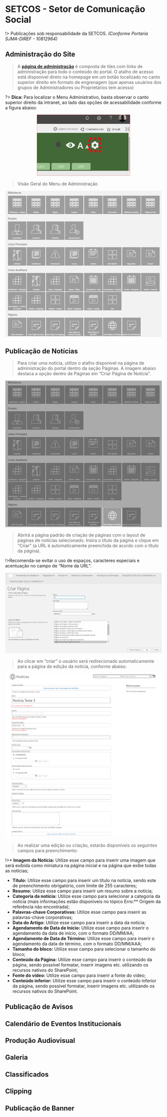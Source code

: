 # SETCOS - Setor de Comunicação Social
!> Publicações sob responsabilidade da SETCOS. *(Conforme Portaria SJMA-DIREF - 10812964)*

## Administração do Site
> A [**página de administração**](https://trf1jusbr.sharepoint.com/sites/intranet-sjma/SitePages/Admin.aspx) é composta de tiles com links de administração para todo o conteúdo do portal.
O atalho de acesso está disponível direto na homepage em um botão localizado no canto superior direito em formato de engrenagem (que apenas usuários dos grupos de Administradores ou Proprietários tem acesso)

?> **Dica:** Para localizar o Menu Administrativo, 
basta observar o canto superior direito da intranet,
ao lado das opções de acessabilidade conforme a figura abaixo:
<p align="center">
  <img  src="../_media/setcos-001-menu_administrativo.png">
</p>

>Visão Geral do Menu de Administração
<p align="center">
  <img  src="../_media/admin-site.png">
</p>

## Publicação de Notícias

>Para criar uma notícia, utilize o atalho disponível na página de administração do portal dentro da seção Páginas. A imagem abaixo destaca a opção dentro de Páginas em “Criar Página de Notícia”. 
<p align="center">
  <img  src="../_media/setcos-menu-noticias.png">
</p>

>Abrirá a página padrão de criação de páginas com o layout de páginas de notícias selecionado. Insira o título da página e clique em “Criar” (a URL é automaticamente preenchida de acordo com o título da página).

!>Recomenda-se evitar o uso de espaços, caracteres especiais e acentuação no campo de “Nome da URL”.
<p align="center">
  <img  src="../_media/setcos-criacao-noticia.png">
</p>

>Ao clicar em “criar” o usuário será redirecionado automaticamente para a página de edição da notícia, conforme abaixo:
<p align="center">
  <img  src="../_media/setcos-edicao-noticia.png">
</p>

>Ao realizar uma edição ou criação, estarão disponíveis os seguintes campos para preenchimento:


!>* **Imagem da Notícia:** Utilize esse campo para inserir uma imagem que será exibida como miniatura na página inicial e na página que exibe todas as notícias;
* **Título:** Utilize esse campo para inserir um título na notícia, sendo este de preenchimento obrigatório, com limite de 255 caracteres;
* **Resumo:** Utilize esse campo para inserir um resumo sobre a notícia;
* **Categoria da notícia:** Utilize esse campo para selecionar a categoria da notícia (mais informações estão disponíveis no tópico Erro:** Origem da referência não encontrada);
* **Palavras-chave Corporativas:** Utilize esse campo para inserir as palavras-chave corporativas;
* **Data do Artigo:** Utilize esse campo para inserir a data da notícia;
* **Agendamento de Data de Início:** Utilize esse campo para inserir o agendamento da data de início, com o formato DD/MM/AA;
* **Agendamento de Data de Término:** Utilize esse campo para inserir o agendamento da data de término, com o formato DD/MM/AAA;
* **Tamanho do bloco:** Utilize esse campo para selecionar o tamanho do bloco;
* **Conteúdo da Página:** Utilize esse campo para inserir o conteúdo da página, sendo possível formatar, inserir imagens etc. utilizando os recursos nativos do SharePoint;
* **Fonte do vídeo:** Utilize esse campo para inserir a fonte do vídeo;
* **Conteúdo inferior:** Utilize esse campo para inserir o conteúdo inferior da página, sendo possível formatar, inserir imagens etc. utilizando os recursos nativos do SharePoint.

## Publicação de Avisos
## Calendário de Eventos Institucionais
## Produção Audiovisual
## Galeria
## Classificados
## Clipping
## Publicação de Banner
